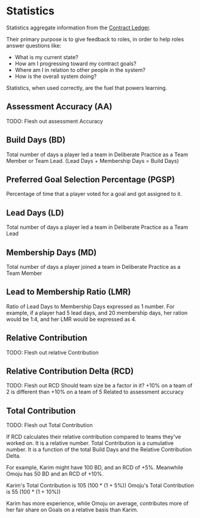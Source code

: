 # Statistics

Statistics aggregate information from the [Contract Ledger](game-objects.md).

Their primary purpose is to give feedback to roles, in order to help roles answer questions like:

- What is my current state?
- How am I progressing toward my contract goals?
- Where am I in relation to other people in the system?
- How is the overall system doing?

Statistics, when used correctly, are the fuel that powers learning.

## Assessment Accuracy (AA)

TODO: Flesh out assessment Accuracy

## Build Days (BD)

Total number of days a player led a team in Deliberate Practice as a Team Member or Team Lead. (Lead Days + Membership Days = Build Days)

## Preferred Goal Selection Percentage (PGSP)

Percentage of time that a player voted for a goal and got assigned to it.

## Lead Days (LD)

Total number of days a player led a team in Deliberate Practice as a Team Lead

## Membership Days (MD)

Total number of days a player joined a team in Deliberate Practice as a Team Member

## Lead to Membership Ratio (LMR)

Ratio of Lead Days to Membership Days expressed as 1 number.
For example, if a player had 5 lead days, and 20 membership days, her ration would be 1:4, and her LMR would be expressed as 4.

## Relative Contribution

TODO: Flesh out relative Contribution

## Relative Contribution Delta (RCD)

TODO: Flesh out RCD
Should team size be a factor in it? +10% on a team of 2 is different than +10% on a team of 5
Related to assessment accuracy

## Total Contribution

TODO: Flesh out Total Contribution

If RCD calculates their relative contribution compared to teams they've worked on. It is a relative number.
Total Contribution is a cumulative number. It is a function of the total Build Days and the Relative Contribution Delta.

For example, Karim might have 100 BD, and an RCD of +5%. Meanwhile Omoju has 50 BD and an RCD of +10%.

Karim's Total Contribution is 105 (100 * (1 + 5%))
Omoju's Total Contribution is 55 (100 * (1 + 10%))

Karim has more experience, while Omoju on average, contributes more of her fair share on Goals on a relative basis than Karim.
